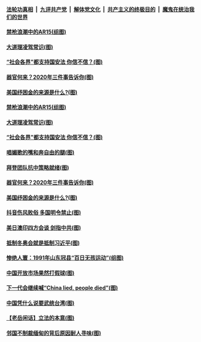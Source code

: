 

####  [法轮功真相](../../../../basic/blob/master/README.md?t=03180001) &nbsp;|&nbsp; [九评共产党](../../../../9ping.md/blob/master/README.md?t=03180001) &nbsp;|&nbsp; [解体党文化](../../../../jtdwh.md/blob/master/README.md?t=03180001)  &nbsp;|&nbsp; [共产主义的终极目的](../../../../gczydzjmd.md/blob/master/README.md?t=03180001) &nbsp;|&nbsp; [魔鬼在统治我们的世界](../../../../mgztzwmdsj.md/blob/master/README.md?t=03180001) 

#### [禁枪浪潮中的AR15(组图)](../pages/p4/965804.md?t=03180001) 

#### [大道理凌驾常识(图)](../pages/p4/965795.md?t=03180001) 

#### [“社会各界”都支持国安法 你信不信？(图)](../pages/p4/965794.md?t=03180001) 

#### [器官何来？2020年三件事告诉你(图)](../pages/p4/965790.md?t=03180001) 

#### [美国纾困金的来源是什么?(图)](../pages/p4/965749.md?t=03180001) 




#### [禁枪浪潮中的AR15(组图)](../pages/p4/965804.md?t=03180001) 

#### [大道理凌驾常识(图)](../pages/p4/965795.md?t=03180001) 

#### [“社会各界”都支持国安法 你信不信？(图)](../pages/p4/965794.md?t=03180001) 

#### [唱媚歌的嘴和奔自由的腿(图)](../pages/p4/965793.md?t=03180001) 

#### [拜登团队抗中策略就绪(图)](../pages/p4/965791.md?t=03180001) 

#### [器官何来？2020年三件事告诉你(图)](../pages/p4/965790.md?t=03180001) 

#### [美国纾困金的来源是什么?(图)](../pages/p4/965749.md?t=03180001) 



#### [抖音伤风败俗 多国明令禁止(图)](../pages/p4/965696.md?t=03180001) 

#### [美日澳印四方会谈 剑指中共(图)](../pages/p4/965680.md?t=03180001) 

#### [抵制冬奥会就是抵制习近平(图)](../pages/p4/965677.md?t=03180001) 

#### [惨绝人寰：1991年山东冠县“百日无孩运动”(组图)](../pages/p4/965672.md?t=03180001) 

#### [中国开放市场果然打假球(图)](../pages/p4/965671.md?t=03180001) 

#### [下一代会继续喊“China lied, people died”(图)](../pages/p4/965670.md?t=03180001) 

#### [中国凭什么说要武统台湾(图)](../pages/p4/965668.md?t=03180001) 

#### [【老岳闲话】立法的本意(图)](../pages/p4/965621.md?t=03180001) 

#### [邻国不制裁缅甸的背后原因耐人寻味(图)](../pages/p4/965020.md?t=03180001) 

